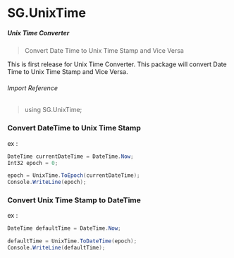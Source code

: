 # SG.UnixTime
##### Unix Time Converter 

> Convert Date Time to Unix Time Stamp and Vice Versa

This is first release for Unix Time Converter. This package will convert Date Time to Unix Time Stamp and Vice Versa.

###### Import Reference
> using SG.UnixTime;

### Convert DateTime to Unix Time Stamp
ex :
```csharp
DateTime currentDateTime = DateTime.Now;
Int32 epoch = 0;

epoch = UnixTime.ToEpoch(currentDateTime);
Console.WriteLine(epoch);
```

### Convert Unix Time Stamp to DateTime
ex :
```csharp
DateTime defaultTime = DateTime.Now;

defaultTime = UnixTime.ToDateTime(epoch);
Console.WriteLine(defaultTime);
```

